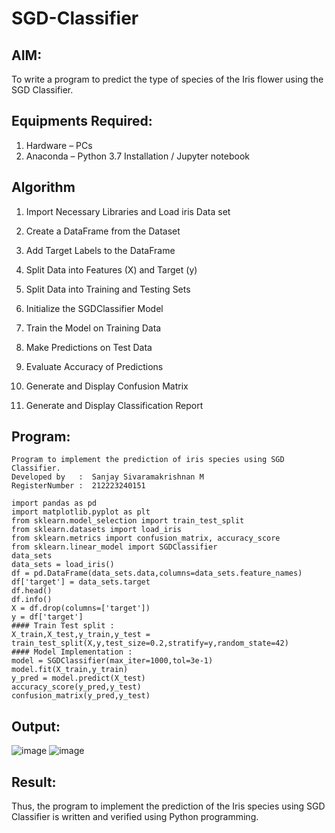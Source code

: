 # SGD-Classifier
## AIM:
To write a program to predict the type of species of the Iris flower using the SGD Classifier.

## Equipments Required:
1. Hardware – PCs
2. Anaconda – Python 3.7 Installation / Jupyter notebook

## Algorithm
1. Import Necessary Libraries and Load iris Data set

2. Create a DataFrame from the Dataset

3. Add Target Labels to the DataFrame

4. Split Data into Features (X) and Target (y)

5. Split Data into Training and Testing Sets

6. Initialize the SGDClassifier Model

7. Train the Model on Training Data

8. Make Predictions on Test Data

9. Evaluate Accuracy of Predictions

10. Generate and Display Confusion Matrix

11. Generate and Display Classification Report

## Program:
```
Program to implement the prediction of iris species using SGD Classifier.
Developed by   :  Sanjay Sivaramakrishnan M
RegisterNumber :  212223240151
```

```
import pandas as pd 
import matplotlib.pyplot as plt
from sklearn.model_selection import train_test_split
from sklearn.datasets import load_iris
from sklearn.metrics import confusion_matrix, accuracy_score
from sklearn.linear_model import SGDClassifier
data_sets
data_sets = load_iris()
df = pd.DataFrame(data_sets.data,columns=data_sets.feature_names)
df['target'] = data_sets.target
df.head()
df.info()
X = df.drop(columns=['target'])
y = df['target']
#### Train Test split :
X_train,X_test,y_train,y_test = train_test_split(X,y,test_size=0.2,stratify=y,random_state=42)
#### Model Implementation :
model = SGDClassifier(max_iter=1000,tol=3e-1)
model.fit(X_train,y_train)
y_pred = model.predict(X_test)
accuracy_score(y_pred,y_test)
confusion_matrix(y_pred,y_test)

```

## Output:

![image](https://github.com/user-attachments/assets/bfba204e-e69b-4a7c-aca3-e799402519a8)
![image](https://github.com/user-attachments/assets/d5bc2887-2089-4202-aa05-ca9cfcead7be)


## Result:
Thus, the program to implement the prediction of the Iris species using SGD Classifier is written and verified using Python programming.
